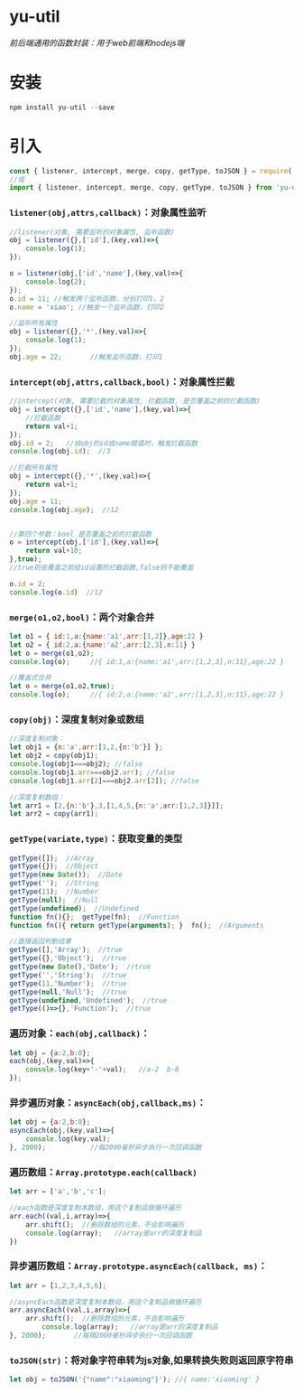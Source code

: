 # yu-util
  *前后端通用的函数封装：用于web前端和nodejs端*
# 安装
```javascript
npm install yu-util --save
```


# 引入
```javascript
const { listener, intercept, merge, copy, getType, toJSON } = require('yu-util');
//或
import { listener, intercept, merge, copy, getType, toJSON } from 'yu-util' 
```  



### `listener(obj,attrs,callback)`：对象属性监听
```javascript
//listener(对象, 需要监听的对象属性, 监听函数)
obj = listener({},['id'],(key,val)=>{
	console.log(1);
});

o = listener(obj,['id','name'],(key,val)=>{
	console.log(2);
});
o.id = 11; //触发两个监听函数，分别打印1，2
o.name = 'xiao'; //触发一个监听函数，打印2

//监听所有属性
obj = listener({},'*',(key,val)=>{
	console.log(1);
});
obj.age = 22;		//触发监听函数，打印1
```


### `intercept(obj,attrs,callback,bool)`：对象属性拦截
```javascript
//intercept(对象, 需要拦截的对象属性, 拦截函数, 是否覆盖之前的拦截函数)
obj = intercept({},['id','name'],(key,val)=>{
	//拦截函数
	return val+1;
});
obj.id = 2;   //给obj的id或name赋值时，触发拦截函数
console.log(obj.id);  //3

//拦截所有属性
obj = intercept({},'*',(key,val)=>{
	return val+1;
});
obj.age = 11;
console.log(obj.age);  //12


//第四个参数：bool 是否覆盖之前的拦截函数
o = intercept(obj,['id'],(key,val)=>{
	return val+10;
},true);
//true则会覆盖之前给id设置的拦截函数,false则不能覆盖

o.id = 2;
console.log(o.id)  //12
```


### `merge(o1,o2,bool)`：两个对象合并
```javascript
let o1 = { id:1,a:{name:'a1',arr:[1,2]},age:22 }
let o2 = { id:2,a:{name:'a2',arr:[2,3],n:11} }
let o = merge(o1,o2);
console.log(o);		//{ id:1,a:{name:'a1',arr:[1,2,3],n:11},age:22 }

//覆盖式合并
let o = merge(o1,o2,true);
console.log(o);		//{ id:2,a:{name:'a2',arr:[1,2,3],n:11},age:22 }
```



### `copy(obj)`：深度复制对象或数组
```javascript
//深度复制对象：
let obj1 = {n:'a',arr:[1,2,{n:'b'}] };
let obj2 = copy(obj1);
console.log(obj1===obj2); //false
console.log(obj1.arr===obj2.arr); //false
console.log(obj1.arr[2]===obj2.arr[2]); //false

//深度复制数组：
let arr1 = [2,{n:'b'},3,[1,4,5,{n:'a',arr:[1,2,3]}]];
let arr2 = copy(arr1);
```

### `getType(variate,type)`：获取变量的类型
```javascript
getType([]);  //Array
getType({});  //Object
getType(new Date());  //Date
getType('');  //String
getType(11);  //Number
getType(null);  //Null
getType(undefined);  //Undefined
function fn(){};  getType(fn);  //Function
function fn(){ return getType(arguments); }  fn();  //Arguments

//直接返回判断结果
getType([],'Array');  //true
getType({},'Object');  //true
getType(new Date(),'Date');  //true
getType('','String');  //true
getType(11,'Number');  //true
getType(null,'Null');  //true
getType(undefined,'Undefined');  //true
getType(()=>{},'Function');  //true
```

### 遍历对象：`each(obj,callback)`：
```javascript
let obj = {a:2,b:8};
each(obj,(key,val)=>{
    console.log(key+'-'+val);   //a-2  b-8
});
```

### 异步遍历对象：`asyncEach(obj,callback,ms)`：
```javascript
let obj = {a:2,b:8};
asyncEach(obj,(key,val)=>{
    console.log(key,val);
}, 2000);           //每2000毫秒异步执行一次回调函数
```

### 遍历数组：`Array.prototype.each(callback)`
```javascript
let arr = ['a','b','c'];

//each函数是深度复制本数组，用这个复制品做循环遍历
arr.each((val,i,array)=>{
	arr.shift();  //删除数组的元素，不会影响遍历
	console.log(array);   //array是arr的深度复制品
})
```

### 异步遍历数组：`Array.prototype.asyncEach(callback, ms)`：
```javascript
let arr = [1,2,3,4,5,6];

//asyncEach函数是深度复制本数组，用这个复制品做循环遍历
arr.asyncEach((val,i,array)=>{
    arr.shift();  //删除数组的元素，不会影响遍历
		console.log(array);   //array是arr的深度复制品
}, 2000);       //每隔2000毫秒异步执行一次回调函数
```

### `toJSON(str)`：将对象字符串转为js对象,如果转换失败则返回原字符串
```javascript
let obj = toJSON('{"name":"xiaoming"}'); //{ name:'xiaoming' }
```